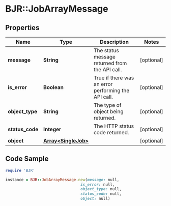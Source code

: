 # BJR::JobArrayMessage

## Properties

Name | Type | Description | Notes
------------ | ------------- | ------------- | -------------
**message** | **String** | The status message returned from the API call. | [optional] 
**is_error** | **Boolean** | True if there was an error performing the API call. | [optional] 
**object_type** | **String** | The type of object being returned. | [optional] 
**status_code** | **Integer** | The HTTP status code returned. | [optional] 
**object** | [**Array&lt;SingleJob&gt;**](SingleJob.md) |  | [optional] 

## Code Sample

```ruby
require 'BJR'

instance = BJR::JobArrayMessage.new(message: null,
                                 is_error: null,
                                 object_type: null,
                                 status_code: null,
                                 object: null)
```



